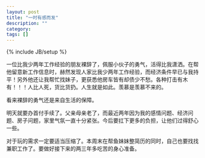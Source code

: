 ```yaml
---
layout: post
title: "一时有感而发"
description: ""
category: 
tags: []
---
```

{% include JB/setup %}

一位比我少两年工作经验的朋友裸辞了，佩服小伙子的勇气，活得比我潇洒。在帮他留意新工作信息时，赫然发现人家比我少两年工作经验，而经济条件早已与我持平！另外他还让我帮忙找妹子，更获悉他房车皆有却债少不愁。各种打击有木有！！！人比人死，货比货扔。人生就是如此。羡慕是羡慕不来的。

看来裸辞的勇气还是来自生活的保障。

明天就要办首付手续了。父亲母亲老了，而最近两年因为我的感情问题、经济问题、房子问题，家里气氛一直十分紧张。今后要扛下更多的负担，让他们过得舒心一些。

对于玩的需求一定要适当压缩了。本周末在帮鱼妹妹整简历的同时，自己也要找找兼职工作了。要做好接下来的两三年多吃苦的身心准备。